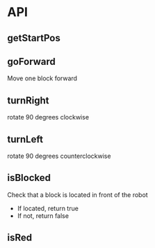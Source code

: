 # API

## getStartPos

## goForward
Move one block forward

## turnRight
rotate 90 degrees clockwise

## turnLeft
rotate 90 degrees counterclockwise

## isBlocked
Check that a block is located in front of the robot
- If located, return true
- If not, return false

## isRed
